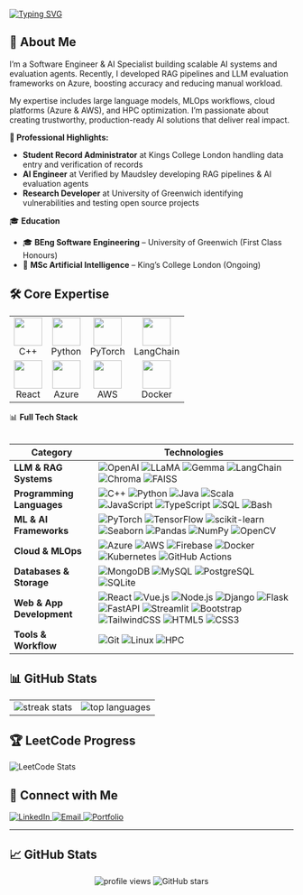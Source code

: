 
<!--
### Hi there 👋
**yoyoqq/yoyoqq** is a ✨ _special_ ✨ repository because its `README.md` (this file) appears on your GitHub profile.

Here are some ideas to get you started:

- 🔭 I’m currently working on ...
- 🌱 I’m currently learning ...
- 👯 I’m looking to collaborate on ...
- 🤔 I’m looking for help with ...
- 💬 Ask me about ...
- 📫 How to reach me: ...
- 😄 Pronouns: ...
- ⚡ Fun fact: ...
-->


[![Typing SVG](https://readme-typing-svg.demolab.com?font=Fira+Code&duration=3000&pause=500&width=435&lines=Hi+there!+I'm+Yagol;Software+Engineer+%7C+ML+Engineer;Building+scalable+AI+pipelines)](https://git.io/typing-svg)


## 🚀 About Me

I’m a Software Engineer & AI Specialist building scalable AI systems and evaluation agents. Recently, I developed RAG pipelines and LLM evaluation frameworks on Azure, boosting accuracy and reducing manual workload.

My expertise includes large language models, MLOps workflows, cloud platforms (Azure & AWS), and HPC optimization. I’m passionate about creating trustworthy, production-ready AI solutions that deliver real impact.

**🎯 Professional Highlights:**
- **Student Record Administrator** at Kings College London handling data entry and verification of records
- **AI Engineer** at Verified by Maudsley developing RAG pipelines & AI evaluation agents
- **Research Developer** at University of Greenwich identifying vulnerabilities and testing open source projects


🎓 **Education**  
- 🎓 **BEng Software Engineering** – University of Greenwich (First Class Honours)  
- 🤖 **MSc Artificial Intelligence** – King’s College London (Ongoing)  


## 🛠️ Core Expertise
<div align="center">
  <table>
    <tr>
      <td align="center">
        <img width="50" src="https://cdn.jsdelivr.net/gh/devicons/devicon/icons/cplusplus/cplusplus-original.svg"/>
        <br>C++
      </td>
      <td align="center">
        <img width="50" src="https://cdn.jsdelivr.net/gh/devicons/devicon/icons/python/python-original.svg"/>
        <br>Python
      </td>
      <td align="center">
        <img width="50" src="https://cdn.jsdelivr.net/gh/devicons/devicon/icons/pytorch/pytorch-original.svg"/>
        <br>PyTorch
      </td>
      <td align="center">
        <img width="50" src="https://python.langchain.com/img/brand/wordmark.png"/>
        <br>LangChain
      </td>
    </tr>
    <tr>
      <td align="center">
        <img width="50" src="https://cdn.jsdelivr.net/gh/devicons/devicon/icons/react/react-original.svg"/>
        <br>React
      </td>
      <td align="center">
        <img width="50" src="https://cdn.jsdelivr.net/gh/devicons/devicon/icons/azure/azure-original.svg"/>
        <br>Azure
      </td>
      <td align="center">
        <img width="50" src="https://upload.wikimedia.org/wikipedia/commons/9/93/Amazon_Web_Services_Logo.svg"/>
        <br>AWS
      </td>
      <td align="center">
        <img width="50" src="https://cdn.jsdelivr.net/gh/devicons/devicon/icons/docker/docker-original.svg"/>
        <br>Docker
      </td>
    </tr>
  </table>
</div>



<summary>📊 <b>Full Tech Stack</b></summary>
<br>

| **Category**              | **Technologies** |
|---------------------------|------------------|
| **LLM & RAG Systems**     | ![OpenAI](https://img.shields.io/badge/OpenAI-412991?style=for-the-badge&logo=openai&logoColor=white) ![LLaMA](https://img.shields.io/badge/LLaMA-FF6B35?style=for-the-badge) ![Gemma](https://img.shields.io/badge/Gemma-4285F4?style=for-the-badge&logo=google&logoColor=white) ![LangChain](https://img.shields.io/badge/LangChain-1C3C3C?style=for-the-badge) ![Chroma](https://img.shields.io/badge/Chroma-FF6B35?style=for-the-badge) ![FAISS](https://img.shields.io/badge/FAISS-00599C?style=for-the-badge) |
| **Programming Languages** | ![C++](https://img.shields.io/badge/C++-00599C?style=for-the-badge&logo=cplusplus&logoColor=white) ![Python](https://img.shields.io/badge/Python-3776AB?style=for-the-badge&logo=python&logoColor=white) ![Java](https://img.shields.io/badge/Java-007396?style=for-the-badge&logo=java&logoColor=white) ![Scala](https://img.shields.io/badge/Scala-DC322F?style=for-the-badge&logo=scala&logoColor=white) ![JavaScript](https://img.shields.io/badge/JavaScript-F7DF1E?style=for-the-badge&logo=javascript&logoColor=black) ![TypeScript](https://img.shields.io/badge/TypeScript-3178C6?style=for-the-badge&logo=typescript&logoColor=white) ![SQL](https://img.shields.io/badge/SQL-336791?style=for-the-badge&logo=postgresql&logoColor=white) ![Bash](https://img.shields.io/badge/Bash-4EAA25?style=for-the-badge&logo=gnu-bash&logoColor=white) |
| **ML & AI Frameworks**    | ![PyTorch](https://img.shields.io/badge/PyTorch-EE4C2C?style=for-the-badge&logo=pytorch&logoColor=white) ![TensorFlow](https://img.shields.io/badge/TensorFlow-FF6F00?style=for-the-badge&logo=tensorflow&logoColor=white) ![scikit-learn](https://img.shields.io/badge/scikit--learn-F7931E?style=for-the-badge&logo=scikit-learn&logoColor=white) ![Seaborn](https://img.shields.io/badge/Seaborn-3776AB?style=for-the-badge&logo=python&logoColor=white) ![Pandas](https://img.shields.io/badge/Pandas-150458?style=for-the-badge&logo=pandas&logoColor=white) ![NumPy](https://img.shields.io/badge/NumPy-013243?style=for-the-badge&logo=numpy&logoColor=white) ![OpenCV](https://img.shields.io/badge/OpenCV-5C3EE8?style=for-the-badge&logo=opencv&logoColor=white) |
| **Cloud & MLOps**         | ![Azure](https://img.shields.io/badge/Azure-0078D4?style=for-the-badge&logo=microsoft-azure&logoColor=white) ![AWS](https://img.shields.io/badge/AWS-FF9900?style=for-the-badge&logo=amazonaws&logoColor=white) ![Firebase](https://img.shields.io/badge/Firebase-FFCA28?style=for-the-badge&logo=firebase&logoColor=black) ![Docker](https://img.shields.io/badge/Docker-2496ED?style=for-the-badge&logo=docker&logoColor=white) ![Kubernetes](https://img.shields.io/badge/Kubernetes-326CE5?style=for-the-badge&logo=kubernetes&logoColor=white) ![GitHub Actions](https://img.shields.io/badge/GitHub_Actions-2088FF?style=for-the-badge&logo=github-actions&logoColor=white) |
| **Databases & Storage**   | ![MongoDB](https://img.shields.io/badge/MongoDB-47A248?style=for-the-badge&logo=mongodb&logoColor=white) ![MySQL](https://img.shields.io/badge/MySQL-005C84?style=for-the-badge&logo=mysql&logoColor=white) ![PostgreSQL](https://img.shields.io/badge/PostgreSQL-336791?style=for-the-badge&logo=postgresql&logoColor=white) ![SQLite](https://img.shields.io/badge/SQLite-003B57?style=for-the-badge&logo=sqlite&logoColor=white) |
| **Web & App Development** | ![React](https://img.shields.io/badge/React-20232A?style=for-the-badge&logo=react&logoColor=61DAFB) ![Vue.js](https://img.shields.io/badge/Vue.js-35495E?style=for-the-badge&logo=vue.js&logoColor=4FC08D) ![Node.js](https://img.shields.io/badge/Node.js-339933?style=for-the-badge&logo=node.js&logoColor=white) ![Django](https://img.shields.io/badge/Django-092E20?style=for-the-badge&logo=django&logoColor=white) ![Flask](https://img.shields.io/badge/Flask-000000?style=for-the-badge&logo=flask&logoColor=white) ![FastAPI](https://img.shields.io/badge/FastAPI-009688?style=for-the-badge&logo=fastapi&logoColor=white) ![Streamlit](https://img.shields.io/badge/Streamlit-FF4B4B?style=for-the-badge&logo=streamlit&logoColor=white) ![Bootstrap](https://img.shields.io/badge/Bootstrap-7952B3?style=for-the-badge&logo=bootstrap&logoColor=white) ![TailwindCSS](https://img.shields.io/badge/TailwindCSS-38B2AC?style=for-the-badge&logo=tailwind-css&logoColor=white) ![HTML5](https://img.shields.io/badge/HTML5-E34F26?style=for-the-badge&logo=html5&logoColor=white) ![CSS3](https://img.shields.io/badge/CSS3-1572B6?style=for-the-badge&logo=css3&logoColor=white) |
| **Tools & Workflow**      | ![Git](https://img.shields.io/badge/Git-F05032?style=for-the-badge&logo=git&logoColor=white) ![Linux](https://img.shields.io/badge/Linux-FCC624?style=for-the-badge&logo=linux&logoColor=black) ![HPC](https://img.shields.io/badge/HPC-0D47A1?style=for-the-badge) |



## 📊 GitHub Stats  

<table>
  <tr>
    <td>
      <img src="https://github-readme-streak-stats.herokuapp.com/?user=yoyoqq&theme=dark&hide_border=false" alt="streak stats"/>
    </td>
    <td>
      <img src="https://github-readme-stats.vercel.app/api/top-langs/?username=yoyoqq&theme=dark&hide_border=false&include_all_commits=false&count_private=false&layout=compact" alt="top languages"/>
    </td>
  </tr>
</table>


## 🏆 LeetCode Progress

![LeetCode Stats](https://leetcard.jacoblin.cool/yagolxuchen?theme=light&font=Baloo%20Paaji%202)



## 🤝 Connect with Me  

<p align="left">
  <a href="https://www.linkedin.com/in/yagolxu/" target="_blank">
    <img src="https://img.shields.io/badge/LinkedIn-0A66C2?style=for-the-badge&logo=linkedin&logoColor=white" alt="LinkedIn"/>
  </a>
  <a href="mailto:yagolxuchen@gmail.com" target="_blank">
    <img src="https://img.shields.io/badge/Email-D14836?style=for-the-badge&logo=gmail&logoColor=white" alt="Email"/>
  </a>
  <a href="https://www.gre.ac.uk/digital-shark-expo/web-and-mobile-applications/yangan-yagol-xu-chen" target="_blank">
    <img src="https://img.shields.io/badge/Portfolio-24292F?style=for-the-badge&logo=githubpages&logoColor=white" alt="Portfolio"/>
  </a>
</p>

---

## 📈 GitHub Stats  

<p align="center">
  <img src="https://komarev.com/ghpvc/?username=yoyoqq&label=Profile%20views&color=0e75b6&style=flat" alt="profile views"/>
  <img src="https://img.shields.io/github/stars/yoyoqq?affiliations=OWNER%2CCOLLABORATOR&style=flat&color=yellow" alt="GitHub stars"/>
</p>


